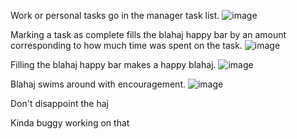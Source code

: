 Work or personal tasks go in the manager task list.
![image](https://github.com/user-attachments/assets/80465740-ac6b-4d5a-8da9-6f368500e9f7)

Marking a task as complete fills the blahaj happy bar by an amount corresponding to how much time was spent on the task. 
![image](https://github.com/user-attachments/assets/7f5325d1-1a81-4cbe-8466-492683d3a44d)

Filling the blahaj happy bar makes a happy blahaj. 
![image](https://github.com/user-attachments/assets/9010face-4749-4bab-bcf0-29e79bac1a9b)


Blahaj swims around with encouragement. 
![image](https://github.com/user-attachments/assets/32615cc7-27ac-4578-8564-f101f7f930eb)

Don't disappoint the haj

Kinda buggy working on that 
